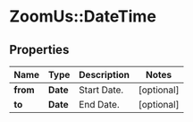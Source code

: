 # ZoomUs::DateTime

## Properties
Name | Type | Description | Notes
------------ | ------------- | ------------- | -------------
**from** | **Date** | Start Date. | [optional] 
**to** | **Date** | End Date. | [optional] 


